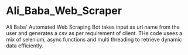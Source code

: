 # Ali_Baba_Web_Scraper
Ali Baba' Automated Web Scraping Bot takes input as url name from the user and generates a csv as per requirement of client. THe code usees a mix of selenium, async functions and multi threading to retrieve dynamic data efficiently.
